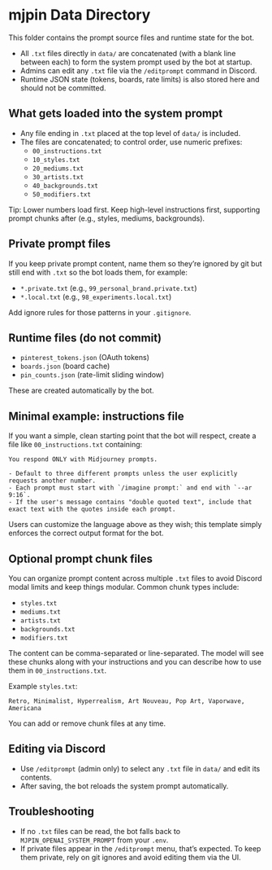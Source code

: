 # mjpin Data Directory

This folder contains the prompt source files and runtime state for the bot.

- All `.txt` files directly in `data/` are concatenated (with a blank line between each) to form the system prompt used by the bot at startup.
- Admins can edit any `.txt` file via the `/editprompt` command in Discord.
- Runtime JSON state (tokens, boards, rate limits) is also stored here and should not be committed.

## What gets loaded into the system prompt

- Any file ending in `.txt` placed at the top level of `data/` is included.
- The files are concatenated; to control order, use numeric prefixes:
  - `00_instructions.txt`
  - `10_styles.txt`
  - `20_mediums.txt`
  - `30_artists.txt`
  - `40_backgrounds.txt`
  - `50_modifiers.txt`

Tip: Lower numbers load first. Keep high-level instructions first, supporting prompt chunks after (e.g., styles, mediums, backgrounds).

## Private prompt files

If you keep private prompt content, name them so they’re ignored by git but still end with `.txt` so the bot loads them, for example:
- `*.private.txt` (e.g., `99_personal_brand.private.txt`)
- `*.local.txt` (e.g., `98_experiments.local.txt`)

Add ignore rules for those patterns in your `.gitignore`.

## Runtime files (do not commit)

- `pinterest_tokens.json` (OAuth tokens)
- `boards.json` (board cache)
- `pin_counts.json` (rate-limit sliding window)

These are created automatically by the bot.

## Minimal example: instructions file

If you want a simple, clean starting point that the bot will respect, create a file like `00_instructions.txt` containing:

```
You respond ONLY with Midjourney prompts.

- Default to three different prompts unless the user explicitly requests another number.
- Each prompt must start with `/imagine prompt:` and end with `--ar 9:16`.
- If the user's message contains "double quoted text", include that exact text with the quotes inside each prompt.
```

Users can customize the language above as they wish; this template simply enforces the correct output format for the bot.

## Optional prompt chunk files

You can organize prompt content across multiple `.txt` files to avoid Discord modal limits and keep things modular. Common chunk types include:

- `styles.txt`
- `mediums.txt`
- `artists.txt`
- `backgrounds.txt`
- `modifiers.txt`

The content can be comma-separated or line-separated. The model will see these chunks along with your instructions and you can describe how to use them in `00_instructions.txt`.

Example `styles.txt`:

```
Retro, Minimalist, Hyperrealism, Art Nouveau, Pop Art, Vaporwave, Americana
```

You can add or remove chunk files at any time.

## Editing via Discord

- Use `/editprompt` (admin only) to select any `.txt` file in `data/` and edit its contents.
- After saving, the bot reloads the system prompt automatically.

## Troubleshooting

- If no `.txt` files can be read, the bot falls back to `MJPIN_OPENAI_SYSTEM_PROMPT` from your `.env`.
- If private files appear in the `/editprompt` menu, that’s expected. To keep them private, rely on git ignores and avoid editing them via the UI. 